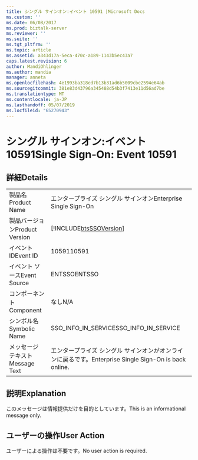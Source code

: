 ```yaml
---
title: シングル サインオン:イベント 10591 |Microsoft Docs
ms.custom: ''
ms.date: 06/08/2017
ms.prod: biztalk-server
ms.reviewer: ''
ms.suite: ''
ms.tgt_pltfrm: ''
ms.topic: article
ms.assetid: a343d17a-5eca-470c-a189-1143b5ec43a7
caps.latest.revision: 6
author: MandiOhlinger
ms.author: mandia
manager: anneta
ms.openlocfilehash: 4e1993ba318ed7b13b31ad6b5009cbe2594e64ab
ms.sourcegitcommit: 381e83d43796a345488d54b3f7413e11d56ad7be
ms.translationtype: MT
ms.contentlocale: ja-JP
ms.lasthandoff: 05/07/2019
ms.locfileid: "65270943"
---
```

# <a name="single-sign-on-event-10591"></a><span data-ttu-id="3fa55-102">シングル サインオン:イベント 10591</span><span class="sxs-lookup"><span data-stu-id="3fa55-102">Single Sign-On: Event 10591</span></span>
## <a name="details"></a><span data-ttu-id="3fa55-103">詳細</span><span class="sxs-lookup"><span data-stu-id="3fa55-103">Details</span></span>  
  
|                 |                                                            |
|-----------------|------------------------------------------------------------|
|  <span data-ttu-id="3fa55-104">製品名</span><span class="sxs-lookup"><span data-stu-id="3fa55-104">Product Name</span></span>   |                 <span data-ttu-id="3fa55-105">エンタープライズ シングル サインオン</span><span class="sxs-lookup"><span data-stu-id="3fa55-105">Enterprise Single Sign-On</span></span>                  |
| <span data-ttu-id="3fa55-106">製品バージョン</span><span class="sxs-lookup"><span data-stu-id="3fa55-106">Product Version</span></span> | [!INCLUDE[btsSSOVersion](../includes/btsssoversion-md.md)] |
|    <span data-ttu-id="3fa55-107">イベント ID</span><span class="sxs-lookup"><span data-stu-id="3fa55-107">Event ID</span></span>     |                           <span data-ttu-id="3fa55-108">10591</span><span class="sxs-lookup"><span data-stu-id="3fa55-108">10591</span></span>                            |
|  <span data-ttu-id="3fa55-109">イベント ソース</span><span class="sxs-lookup"><span data-stu-id="3fa55-109">Event Source</span></span>   |                           <span data-ttu-id="3fa55-110">ENTSSO</span><span class="sxs-lookup"><span data-stu-id="3fa55-110">ENTSSO</span></span>                           |
|    <span data-ttu-id="3fa55-111">コンポーネント</span><span class="sxs-lookup"><span data-stu-id="3fa55-111">Component</span></span>    |                            <span data-ttu-id="3fa55-112">なし</span><span class="sxs-lookup"><span data-stu-id="3fa55-112">N/A</span></span>                             |
|  <span data-ttu-id="3fa55-113">シンボル名</span><span class="sxs-lookup"><span data-stu-id="3fa55-113">Symbolic Name</span></span>  |                    <span data-ttu-id="3fa55-114">SSO_INFO_IN_SERVICE</span><span class="sxs-lookup"><span data-stu-id="3fa55-114">SSO_INFO_IN_SERVICE</span></span>                     |
|  <span data-ttu-id="3fa55-115">メッセージ テキスト</span><span class="sxs-lookup"><span data-stu-id="3fa55-115">Message Text</span></span>   |         <span data-ttu-id="3fa55-116">エンタープライズ シングル サインオンがオンラインに戻るです。</span><span class="sxs-lookup"><span data-stu-id="3fa55-116">Enterprise Single Sign-On is back online.</span></span>          |
  
## <a name="explanation"></a><span data-ttu-id="3fa55-117">説明</span><span class="sxs-lookup"><span data-stu-id="3fa55-117">Explanation</span></span>  
 <span data-ttu-id="3fa55-118">このメッセージは情報提供だけを目的としています。</span><span class="sxs-lookup"><span data-stu-id="3fa55-118">This is an informational message only.</span></span>  
  
## <a name="user-action"></a><span data-ttu-id="3fa55-119">ユーザーの操作</span><span class="sxs-lookup"><span data-stu-id="3fa55-119">User Action</span></span>  
 <span data-ttu-id="3fa55-120">ユーザーによる操作は不要です。</span><span class="sxs-lookup"><span data-stu-id="3fa55-120">No user action is required.</span></span>